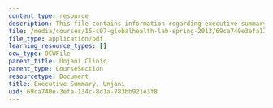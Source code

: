 ```yaml
---
content_type: resource
description: This file contains information regarding executive summary.
file: /media/courses/15-s07-globalhealth-lab-spring-2013/69ca740e3efa134c8d1a783bb921e3f8_MIT15_S07S13_exe_sum_unj.pdf
file_type: application/pdf
learning_resource_types: []
ocw_type: OCWFile
parent_title: Unjani Clinic
parent_type: CourseSection
resourcetype: Document
title: Executive Summary, Unjani
uid: 69ca740e-3efa-134c-8d1a-783bb921e3f8
---
```

